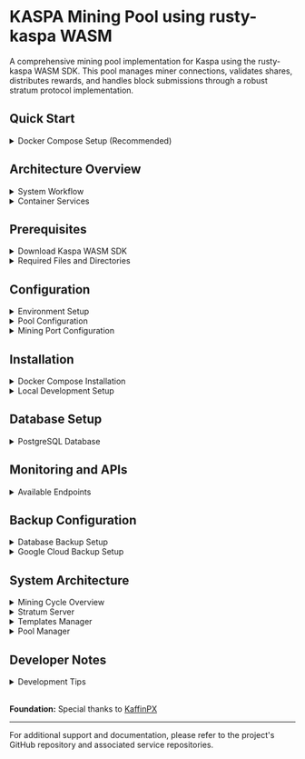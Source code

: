 # KASPA Mining Pool using rusty-kaspa WASM

A comprehensive mining pool implementation for Kaspa using the rusty-kaspa WASM SDK. This pool manages miner connections, validates shares, distributes rewards, and handles block submissions through a robust stratum protocol implementation.

## Quick Start

<details>
<summary>Docker Compose Setup (Recommended)</summary>

1. **Clone and Setup**

   ```bash
   git clone <repository-url>
   cd katpool
   cp .env.sample .env
   ```

2. **Build and Run**

   ```bash
   docker build -t ghcr.io/<your-username>/katpool-app:0.65 .
   docker compose up -d
   ```

3. **Monitor**
   ```bash
   docker logs -f katpool-app
   ```

Access pool at: `http://<pool-server>:8080`

</details>

## Architecture Overview

<details>
<summary>System Workflow</summary>

The pool operates through the following workflow:

1. **RPC Connection**: Establishes connection to the Kaspa network
2. **Template Management**: Fetches and stores block templates to generate job IDs
3. **Job Distribution**: Distributes mining jobs to connected miners via stratum protocol
4. **Treasury Initialization**: Listens for UTXO events and tracks available funds
5. **Share Validation**: Validates submitted shares and checks difficulty requirements
6. **Reward Distribution**: Calculates contributions and distributes rewards periodically

### Block Template Fetching

Block templates are fetched from the GRPC endpoint using a Go-based service. These templates are then passed to a Redis channel for consumption by the main pool application.

</details>

<details>
<summary>Container Services</summary>

![Internal Container Design](images/katpool-system-design.png)

Note: If there are changes to the system design, the image above can be updated using the corresponding [drawio](/images/katpool-system-design.drawio) source file.

| Service                | Description                                           |
| ---------------------- | ----------------------------------------------------- |
| **kaspad**             | Kaspa full node                                       |
| **katpool-app**        | Main application (core component)                     |
| **katpool-db**         | PostgreSQL database instance                          |
| **katpool-db-migrate** | Database schema migration handler                     |
| **katpool-backup**     | Database backup service with Google Drive integration |
| **katpool-monitor**    | VictoriaMetrics-backed metrics and REST API service   |
| **victoria-metrics**   | Metrics visualization and monitoring                  |
| **vmagent**            | Stores metrics in VictoriaMetrics                     |
| **go-app**             | Block template fetcher via gRPC                       |
| **redis**              | Message broker for block templates                    |
| **katpool-payment**    | Payment processing service                            |
| **nginx**              | Reverse proxy and load balancer                       |

</details>

## Prerequisites

<details>
<summary>Download Kaspa WASM SDK</summary>

**Note:** This setup is intended for **local development only**.

1. Download the latest Kaspa WASM SDK from [rusty-kaspa/releases](https://github.com/kaspanet/rusty-kaspa/releases)
2. Locate and download: `kaspa-wasm32-sdk-<LATEST_VERSION>.zip`
3. Extract the archive and locate the `nodejs` directory
4. Rename the `nodejs` folder to `wasm` and place it in your project repository

&nbsp;&nbsp;&nbsp;&nbsp;&nbsp;&nbsp;&nbsp;&nbsp; The `wasm` folder should contain:

- `kaspa`
- `kaspa-dev`

5. Ensure import paths in your code reference the local `wasm` folder correctly

</details>

<details>
<summary>Required Files and Directories</summary>

Create the following required files and directories:

- `vmagent.yml` - VMAgent scrape configuration
- `init.sql` - Database initialization script
- `migrate.sql` - Database migration script
- `nginx.conf` - Nginx configuration
- `config/config.json` - This configuration file is **mounted via** a **volume** in the current setup, so **any changes** made to it **do not require building** a **new Docker image**.
- `wasm/` - WASM SDK folder
- `.env` - Environment variables (copy from `.env.sample`)

</details>

## Configuration

<details>
<summary>Environment Setup</summary>

1. Copy `.env.sample` to `.env` and configure all required variables
2. All backend services share the same configuration file
3. **Security Note**: In future versions, private keys should be isolated to payment service only

**Important**: Update `vmagent.yml` targets to match your deployment.

</details>

<details>
<summary>Pool Configuration</summary>

Review and update `config/config.json` for your pool setup. All backend services share this configuration file.

**Key Configuration Notes:**

- **Pool[0]** is configured as a variable difficulty pool (default port: 8888)
- Supports user-defined difficulty via password field: `d=2048`
- Use [Crontab.guru](https://crontab.guru/) to configure cron expressions

#### Important Configuration Parameters

| Parameter                      | Description                     | Default                        |
| ------------------------------ | ------------------------------- | ------------------------------ |
| `payoutCronSchedule`           | Payout schedule cron expression | `* */12 * * *` (twice daily)   |
| `backupCronSchedule`           | Backup schedule cron expression | `0 1,13 * * *` (twice daily)   |
| `payoutAlertCronSchedule`      | Telegram alert schedule         | `0 1,7,13,19 * * *` (4x daily) |
| `thresholdAmount`              | Minimum payout amount (sompi)   | -                              |
| `block_wait_time_milliseconds` | Block request timeout (seconds) | -                              |
| `extraNonceSize`               | Extra nonce size (0-3 bytes)    | -                              |

</details>

<details>
<summary>Mining Port Configuration</summary>

The pool supports multiple difficulty ports defined in `config/config.json`.

**Variable Difficulty (Port 8888):**

- Automatically adjusts based on miner performance
- Supports custom difficulty via password field: `d=2048`

**Static Difficulty Ports:**

- Fixed difficulty levels
- Cannot be overridden via password field

### Example Configuration

```json
{
  "ports": {
    "8888": { "difficulty": 2048 },
    "1111": { "difficulty": 256 },
    "2222": { "difficulty": 1024 }
  }
}
```

</details>

## Installation

<details>
<summary>Docker Compose Installation</summary>

### Container Images

Since this is an open-source project without pre-built images, you must build images locally:

```bash
# Build the main application image
docker build -t ghcr.io/<your-username>/katpool-app:0.65 .

# Push to your registry
docker push ghcr.io/<your-username>/katpool-app:0.65
```

Update `docker-compose.yml` with your image URLs:

```yaml
image: ghcr.io/<your-username>/katpool-app:0.65
```

### Starting the Pool

```bash
# First time setup - create the network and start kaspad
docker network create katpool-app_backend
docker compose -f kaspad-compose.yml up -d

# Your regular workflow (kaspad is completely separate)
docker compose up -d

# Monitor main application logs
docker logs -f katpool-app
```

**Tip:** Use `DEBUG=1` environment variable for detailed logging during initial setup.

</details>

<details>
<summary>Local Development Setup</summary>

**Not Recommended for Production**

For local development without Docker:

```bash
# Install dependencies
bun install

# Run the application
bun run index.ts
```

**Requirements:**

- All environment variables configured
- WASM SDK in `wasm/` folder
- All dependent services running

</details>

## Database Setup

<details>
<summary>PostgreSQL Database</summary>

The pool uses PostgreSQL with the schema defined in `init.sql`.

#### Database Initialization

```bash
# Initialize database with schema
psql -U <your-db-user> -d <your-db-name> -f init.sql
```

**Prerequisites:**

- PostgreSQL database and user must exist
- User must have appropriate privileges

### Service Dependencies

Ensure all services are running before starting the application:

✅ **Core Services:**

- `kaspad` - Kaspa full node
- `katpool-db` - PostgreSQL database
- `redis` - Message broker

✅ **Application Services:**

- `katpool-app` - Main application
- `go-app` - Block template fetcher
- `katpool-payment` - Payment processor

✅ **Supporting Services:**

- `katpool-monitor` - Metrics and APIs
- `Victoria-Metrics` - Monitoring
- `vmagent` - For storing metrics to VictoriaMetrics
- `nginx` - Reverse proxy

</details>

## Monitoring and APIs

<details>
<summary>Available Endpoints</summary>

After 10 minutes of operation, the following endpoints will be available:

| Endpoint                            | Description               |
| ----------------------------------- | ------------------------- |
| `http://<pool-server>:8080`         | VictoriaMetrics interface |
| `http://<pool-server>:8080/config`  | Pool configuration        |
| `http://<pool-server>:8080/balance` | Miner balances            |
| `http://<pool-server>:8080/total`   | Total rewards distributed |

</details>

## Backup Configuration

<details>
<summary>Database Backup Setup</summary>

Optional database backup service can be enabled by:

1. Building the backup image:
   ```bash
   docker build -t katpool-backup:0.4 ./backup
   ```

**Important:** Transfer database dumps to external storage for additional protection.

</details>

<details>
<summary>Google Cloud Backup Setup</summary>

<details>
<summary>Creating project in google cloud console</summary>

1. Login to [Google Cloud Console](https://console.cloud.google.com/)
2. Create a new project from the top bar
3. Select your newly created project

</details>

<details>
<summary>Enabling drive api service</summary>

1. Navigate to [API & Services Dashboard](https://console.cloud.google.com/apis/dashboard)
2. Click "ENABLE APIS AND SERVICES"
3. Go to Google Workspace section
4. Enable Google Drive API
5. Click "Enable"

</details>

<details>
<summary>Creating the google cloud service account</summary>

1. Go to [Service Accounts](https://console.cloud.google.com/iam-admin/serviceaccounts)
2. Click "CREATE SERVICE ACCOUNT"
3. Provide service account name
4. Skip optional fields

</details>

<details>
<summary>Creating credentials for the service account</summary>

1. Select your service account
2. Go to "KEYS" tab
3. Click "ADD KEY" → "Create new key"
4. Select "JSON" key type
5. Download the credentials file

</details>

<details>
<summary>Locally running cloud backup script</summary>

1. Place the JSON file in `backup/` as `google-credentials.json`
2. Configure `backupEmailAddress` in config
3. Run the backup script:
   ```bash
   cd backup/
   bun run cloudBackup.ts fileName.sql
   ```

</details>

</details>

## System Architecture

<details>
<summary>Mining Cycle Overview</summary>

1. **Server Initialization**
   - Stratum server starts and listens for miner connections
   - RPC client connects to Kaspa network
   - Block templates fetched from Redis channel

2. **Template Management**
   - Go-app fetches templates via gRPC
   - Templates published to Redis channel
   - Katpool-app subscribes and processes templates
   - PoW objects created and stored

3. **Job Distribution**
   - Jobs created from block templates
   - Jobs distributed to all connected miners
   - Miners begin nonce calculations

4. **Share Processing**
   - Miners submit shares with found nonces
   - Server validates shares against difficulty targets
   - Valid shares tracked and recorded
   - Completed blocks submitted to Kaspa network

5. **Reward Distribution**
   - Contributions calculated based on valid shares
   - Rewards distributed proportionally
   - Balances updated in database

</details>

<details>
<summary>Stratum Server</summary>

The Stratum class manages the stratum protocol implementation:

**Key Features:**

- Handles miner connections and subscriptions
- Manages contribution tracking
- Processes share submissions
- Implements variable difficulty adjustments

**Core Methods:**

- `addShare()` - Validates and processes submitted shares
- `announceTemplate()` - Distributes new jobs to miners
- `onMessage()` - Handles stratum protocol messages

</details>

<details>
<summary>Templates Manager</summary>

The Templates class manages block template lifecycle:

**Responsibilities:**

- Subscribes to Redis channel for new templates
- Manages template cache with configurable size
- Creates PoW objects for mining validation
- Submits completed blocks to Kaspa network

**Key Methods:**

- `getHash()` - Retrieves hash for job ID
- `getPoW()` - Gets PoW object for validation
- `submit()` - Submits completed blocks
- `register()` - Registers template callback handlers

</details>

<details>
<summary>Pool Manager</summary>

The Pool class coordinates all pool components:

**Functions:**

- Manages treasury and stratum interactions
- Handles database operations
- Implements monitoring and logging
- Coordinates reward allocation

**Core Operations:**

- `allocate()` - Distributes rewards based on contributions
- Event handling for subscriptions and coinbase transactions
- Database integration for balance management

</details>

## Developer Notes

<details>
<summary>Development Tips</summary>

### Git Configuration

To ignore formatting commits in git blame:

```bash
git config blame.ignoreRevsFile .git-blame-ignore-revs
```

### Project Information

- **Runtime:** Bun v1.0.31
- **Base Project:** Created with `bun init`

</details>

<br>

**Foundation:** Special thanks to [KaffinPX](https://github.com/KaffinPX)

---

For additional support and documentation, please refer to the project's GitHub repository and associated service repositories.
